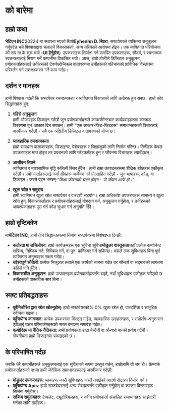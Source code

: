# को बारेमा

## हाम्रो कथा

**भेटिएन INC**20224 मा स्थापना भएको थियो**Eyhenhn D. बिष्ररा**, सफ्टवेयरले व्यक्तिमा
अनुकूलन गर्नुपर्दछ भन्ने विश्वासद्वारा चलाउने विकासकर्ता, अन्य तरिकाले आरोपमा होइन। एक
व्यक्तिगत परियोजना को रूप मा के शुरू भयो -**UI हेर्नुहोस्**- उपकरणहरू सिर्जना गर्न समर्पित
उपकरणहरू, सौंदर्य, र रचनात्मक स्वतन्त्रतालाई मिश्रण गर्ने कम्पनीमा विकसित भयो। आज, हाम्रो
टोलीले डिजिटल अनुकूलन, प्रयोगकर्ताहरूलाई उनीहरूको टेक्नोलोजिकल वातावरणमा उनीहरूको पहिचानको
प्राविधिक विस्तारमा परिवर्तन गर्न सशक्तकरण गर्ने काम गर्दछ।

## दर्शन र मानहरू

हामी विश्वास गर्दछौं कि सफ्टवेयर रचनात्मकता र व्यक्तिगत विकासको लागि उत्प्रेरक हुन सक्छ।
हाम्रो कोर सिद्धान्तहरू हुन्:

1. **गहिरो अनुकूलन**\
   हामी औजारहरू डिजाइन गर्दछौं जुन प्रयोगकर्ताहरूले कम्फर्जमेन्टबाट कार्यप्रवाहहरूमा कम्जाड
   विवरणमा पुनः आकार दिन सक्छन्। हामी "एक आकार-फिट-फिटहरू" समाधानहरूको विचारलाई
   अस्वीकार गर्दछौं - सबै एक अद्वितीय डिजिटल वातावरणको योग्य छ।

2. **व्यावहारिक रचनात्मकता**\
   हाम्रो समाधान कलाकारहरू, डिजाइनर, पेशेवरहरू र जिज्ञासुको लागि निर्माण गरिन्छ। तिनीहरू
   केवल उपकरणहरू मात्र होइन तर प्रवचनको लागि प्लेटफर्महरू हुन् र जीवनमा विचारहरू ल्याउँदछन्।

3. **आजीवन सिक्ने**\
   व्यक्तिगत र व्यावसायिक बृद्धि कहिल्यै स्थिर हुँदैन। हामी हाम्रा उत्पादनहरूमा शैक्षिक स्रोतहरू
   एकीकृत गर्दछौं र प्रयोगकर्ताहरूलाई नयाँ सीपहरू अन्वेषण गर्न प्रोत्साहित गर्दछौं - जुन भाषाहरू,
   कोड, वा डिजाइन। जस्तै पट्टन भन्छन्:_"शिक्षा जीवनको चरण होइन - यो जीवन आफैं हो।"_

4. **खुला स्रोत र समुदाय**\
   हामी च्याम्पियन खुला स्रोत सफ्टवेयर र पारदर्शी सहयोग। हाम्रा अधिकांश उपकरणहरू सामान्य र
   खुला स्रोत हुन्, विकासकर्ताहरू र प्रयोगकर्ताहरूलाई योगदान गर्न, अनुकूलन गर्नुहोस्, र उनीहरूको
   आवश्यकताहरू पूरा गर्न कोड सुधार गर्न अनुमति दिँदै।

## हाम्रो दृष्टिकोण

मा**भेटिएन INC**, हामी तीन सिद्धान्तहरूमा निर्माण सफ्टवेयरमा विशेषज्ञता दिन्छौं:

- **कठोरता मा लचिलोपन**: हाम्रो कार्यक्रमहरू एक सुविधा सुविधा**मोडुलर वास्तुकला**जहाँ
  प्रत्येक कम्पोनेन्ट सक्रिय, निष्क्रिय गर्न, निष्क्रिय गर्न, वा पुन: कन्फिगर गर्न सकिन्छ। यसले लक
  सुविधाहरू बिना पूर्ण व्यक्तिगत अनुभवहरू सक्षम गर्दछ।
- **उद्देश्यपूर्ण सौतेली**: प्रत्येक भिजुअल तत्वले एक कार्यको सामना गर्दछ तर सौन्दर्य वा सद्भावको
  लागतमा कहिले पनि हुँदैन।
- **विकासशील अनुकूलन**: हाम्रो उत्पादनहरू प्रयोगकर्ताहरूसँग बढ्दै, नयाँ सुविधाहरू एकीकृत गरीएको
  छ उनीहरूको वास्तविक सार बिना।

## स्पष्ट प्रतिबद्धताहरू

- **पूर्वनिर्धारित द्वारा स्रोत खोल्नुहोस्**: हाम्रो सफ्टवेयरको% 0% खुला स्रोत हो, पारदर्शिता
  र सामूहिक नवीनता बढावा।
- **पहुँचयोग्य कागजात**: प्रत्येक उपकरणमा विस्तृत गाईड, व्यावहारिक उदाहरणहरू, र
  राम्रोसँग-अनुशासन एपीआई उन्नत परिमार्जनहरूको सरल बनाउन समावेश गर्दछ।
- **एल्गोरिदम मा नैतिक नैतिकता**: हामी प्रयोगकर्ता डाटा बेच्दैनौं वा अँध्यारो बान्की प्रयोग
  गर्दैनौं। गोपनीयता हाम्रो डिजाइनमा पकाइएको छ।

## के परिभाषित गर्दछ

जबकि धेरै कम्पनीहरूले अनुकूलनलाई एक सुविधाको रूपमा प्रस्तुत गर्छन्, हाम्रोलागि यो जग हो। फ्रेमवर्क
प्रयोगकर्ताहरूको पक्षमा हामी जेनेसिक समाधानहरूलाई अस्वीकार गर्दछौं:

- **मोडुलर उपकरणहरू**: ब्लकहरू जस्तै सुविधाहरू जस्तै तपाईंको आदर्श सेटअप निर्माण गर्न।
- **पहुँचयोग्य Apis**: हाम्रो सफ्टवेयरलाई अन्य सेवाहरूसँग एकीकृत गर्नुहोस् वा कस्टम विस्तारहरू
  सिर्जना गर्नुहोस्।
- **सक्रिय समुदायहरु**: टेम्पलेट, ट्यूटोरियलहरू, र नवीन प्रयोगकर्ता संचालित समाधानहरू साझेदारी
  गर्नका लागि ठाउँहरू।
